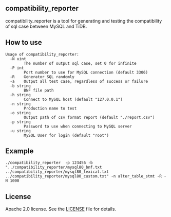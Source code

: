 ## compatibility_reporter

compatibility_reporter is a tool for generating and testing the compatibility of sql case between MySQL and TiDB.

## How to use

```
Usage of compatibility_reporter:
  -N uint
        The number of output sql case, set 0 for infinite
  -P int
        Port number to use for MySQL connection (default 3306)
  -R    Generator SQL randomly
  -a    Output all test case, regardless of success or failure
  -b string
        BNF file path
  -h string
        Connect to MySQL host (default "127.0.0.1")
  -n string
        Production name to test
  -o string
        Output path of csv format report (default "./report.csv")
  -p string
        Password to use when connecting to MySQL server
  -u string
        MySQL User for login (default "root")
```

## Example

```
./compatibility_reporter  -p 123456 -b "../compatibility_reporter/mysql80_bnf.txt ../compatibility_reporter/mysql80_lexical.txt ../compatibility_reporter/mysql80_custom.txt" -n alter_table_stmt -R -N 1000
```

## License
Apache 2.0 license. See the [LICENSE](../LICENSE) file for details.